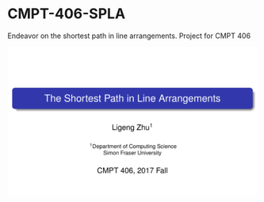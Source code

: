 # CMPT-406-SPLA
Endeavor on the shortest path in line arrangements. Project for CMPT 406

[![](cover.png)](The_Shortest_Path_in_Line_Arrangements.pdf)
